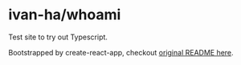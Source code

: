 # ivan-ha/whoami

Test site to try out Typescript.

Bootstrapped by create-react-app, checkout [original README here](/docs/cra-readme.md).
